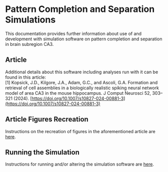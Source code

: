 Pattern Completion and Separation Simulations
=============================================

This documentation provides further information about use of and development with simulation software on pattern completion and separation in brain subregion CA3.

## Article

Additional details about this software including analyses run with it can be found in this article:
<br>\[1\] Kopsick, J.D., Kilgore, J.A., Adam, G.C., and Ascoli, G.A. Formation and retrieval of cell assemblies in a biologically realistic spiking neural network model of area CA3 in the mouse hippocampus. J Comput Neurosci 52, 303–321 (2024). [https://doi.org/10.1007/s10827-024-00881-3](https://doi.org/10.1007/s10827-024-00881-3)

## Article Figures Recreation

Instructions on the recreation of figures in the aforementioned article are [here](https://hco-dev-docs.readthedocs.io/en/latest/pattern_comp_sep/results_recreation.html).

## Running the Simulation

Instructions for running and/or altering the simulation software are [here](https://hco-dev-docs.readthedocs.io/en/latest/pattern_comp_sep/simulation_run.html).